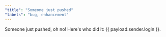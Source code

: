```yaml
---
"title": "Someone just pushed"
"labels": "bug, enhancement"
---
```

Someone just pushed, oh no! Here's who did it: {{ payload.sender.login }}.